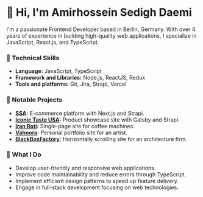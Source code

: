 # 👋 Hi, I'm Amirhossein Sedigh Daemi

I'm a passionate Frontend Developer based in Berlin, Germany. With over 4 years of experience in building high-quality web applications, I specialize in JavaScript, React.js, and TypeScript.

### 🔧 Technical Skills 
- **Language:** JavaScript, TypeScript
- **Framework and Libraries:** Node.js, ReactJS, Redux
- **Tools and platforms:** Git, Jira, Strapi, Vercel

### 🌟 Notable Projects
- **[SSA](https://shahdarad.com):** E-commerce platform with Next.js and Strapi.
- **[Iconic Taste USA](https://iconictasteusa.com):** Product showcase site with Gatsby and Strapi.
- **[Iran Roti](https://iranroti.com):** Single-page site for coffee machines.
- **[Vahoora](https://vahoora.com):** Personal portfolio site for an artist.
- **[BlackBoxFactory](https://blackboxfactory.com):** Horizontally scrolling site for an architecture firm.
  
### 🚀 What I Do
- Develop user-friendly and responsive web applications.
- Improve code maintainability and reduce errors through TypeScript.
- Implement efficient design patterns to speed up feature delivery.
- Engage in full-stack development focusing on web technologies.
